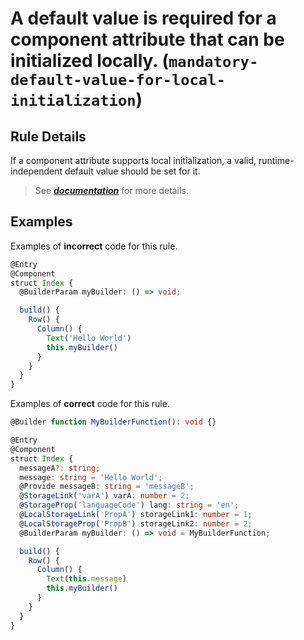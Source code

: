 # A default value is required for a component attribute that can be initialized locally. (`mandatory-default-value-for-local-initialization`)

## Rule Details

If a component attribute supports local initialization, a valid, runtime-independent default value should be set for it.

> See [**_documentation_**](https://developer.huawei.com/consumer/{{region}}/doc/harmonyos-guides-{{apiVersion}}/ide_value-for-local-initialization-{{apiVersion}}) for more details.

## Examples

Examples of **incorrect** code for this rule.

```ts
@Entry
@Component
struct Index {
  @BuilderParam myBuilder: () => void;

  build() {
    Row() {
      Column() {
        Text('Hello World')
        this.myBuilder()
      }
    }
  }
}
```

Examples of **correct** code for this rule.

```ts
@Builder function MyBuilderFunction(): void {}

@Entry
@Component
struct Index {
  messageA?: string;
  message: string = 'Hello World';
  @Provide messageB: string = 'messageB';
  @StorageLink('varA') varA: number = 2;
  @StorageProp('languageCode') lang: string = 'en';
  @LocalStorageLink('PropA') storageLink1: number = 1;
  @LocalStorageProp('PropB') storageLink2: number = 2;
  @BuilderParam myBuilder: () => void = MyBuilderFunction;

  build() {
    Row() {
      Column() {
        Text(this.message)
        this.myBuilder()
      }
    }
  }
}
```
